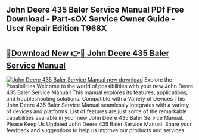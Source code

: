 ## John Deere 435 Baler Service Manual PDf Free Download - Part-sOX Service Owner Guide - User Repair Edition T968X

# <h2><a href="http://bc87802.oget.top/?id=John+Deere+435+Baler+Service+Manual">🔗Download New 👉🔴 John Deere 435 Baler Service Manual</a></h2>

[![John Deere 435 Baler Service Manual new download](https://i.imgur.com/5g1atiW.png)](http://bc87802.oget.top/?id=John+Deere+435+Baler+Service+Manual)
Explore the Possibilities Welcome to the world of possibilities with your new John Deere 435 Baler Service Manual! This manual explores its features, applications, and troubleshooting solutions. Compatible with a Variety of Devices This John Deere 435 Baler Service Manual seamlessly integrates with a variety of devices and platforms. List of features are just some of the remarkable capabilities available in your new John Deere 435 Baler Service Manual. Please Keep Us Updated John Deere 435 Baler Service Manual. Share your feedback and suggestions to help us improve our products and services.
